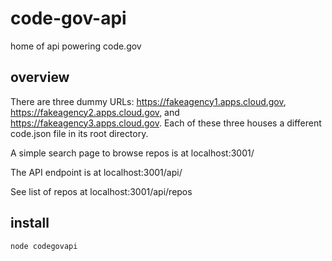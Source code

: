 # code-gov-api
home of api powering code.gov

## overview

There are three dummy URLs: https://fakeagency1.apps.cloud.gov, https://fakeagency2.apps.cloud.gov, and https://fakeagency3.apps.cloud.gov. Each of these three houses a different code.json file in its root directory.

A simple search page to browse repos is at localhost:3001/

The API endpoint is at localhost:3001/api/

See list of repos at localhost:3001/api/repos



## install

```
node codegovapi
```
